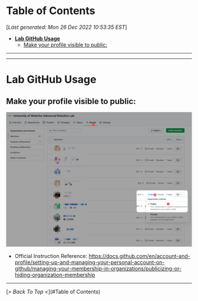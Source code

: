 <toc>

# Table of Contents
[*Last generated: Mon 26 Dec 2022 10:53:35 EST*]
- [**Lab GitHub Usage**](#Lab-GitHub-Usage)
  - [Make your profile visible to public:](#Make-your-profile-visible-to-public)

---
</toc>


---

# Lab GitHub Usage

## Make your profile visible to public:

![profile-public](resources/profile-public.png)

- Official Instruction Reference: https://docs.github.com/en/account-and-profile/setting-up-and-managing-your-personal-account-on-github/managing-your-membership-in-organizations/publicizing-or-hiding-organization-membership

  
<eof>

---
[*> Back To Top <*](#Table of Contents)
</eof>
